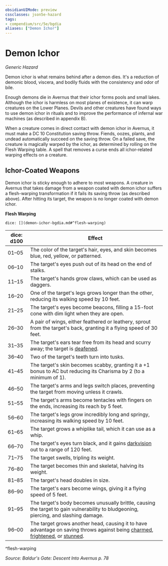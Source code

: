 ```yaml
---
obsidianUIMode: preview
cssclasses: json5e-hazard
tags:
- compendium/src/5e/bgdia
aliases: ["Demon Ichor"]
---
```

# Demon Ichor
*Generic Hazard*  

Demon ichor is what remains behind after a demon dies. It's a reduction of demonic blood, viscera, and bodily fluids with the consistency and odor of bile.

Enough demons die in Avernus that their ichor forms pools and small lakes. Although the ichor is harmless on most planes of existence, it can warp creatures on the Lower Planes. Devils and other creatures have found ways to use demon ichor in rituals and to improve the performance of infernal war machines (as described in appendix B).

When a creature comes in direct contact with demon ichor in Avernus, it must make a DC 10 Constitution saving throw. Fiends, oozes, plants, and undead automatically succeed on the saving throw. On a failed save, the creature is magically warped by the ichor, as determined by rolling on the Flesh Warping table. A spell that removes a curse ends all ichor-related warping effects on a creature.

## Ichor-Coated Weapons

Demon ichor is sticky enough to adhere to most weapons. A creature in Avernus that takes damage from a weapon coated with demon ichor suffers a flesh-warping transformation if it fails its saving throw (as described above). After hitting its target, the weapon is no longer coated with demon ichor.

**Flesh Warping**

`dice: [](demon-ichor-bgdia.md#^flesh-warping)`

| dice: d100 | Effect |
|------------|--------|
| 01–05 | The color of the target's hair, eyes, and skin becomes blue, red, yellow, or patterned. |
| 06–10 | The target's eyes push out of its head on the end of stalks. |
| 11–15 | The target's hands grow claws, which can be used as daggers. |
| 16–20 | One of the target's legs grows longer than the other, reducing its walking speed by 10 feet. |
| 21–25 | The target's eyes become beacons, filling a 15-foot cone with dim light when they are open. |
| 26–30 | A pair of wings, either feathered or leathery, sprout from the target's back, granting it a flying speed of 30 feet. |
| 31–35 | The target's ears tear free from its head and scurry away; the target is [deafened](/Systems/5e/rules/conditions.md#deafened). |
| 36–40 | Two of the target's teeth turn into tusks. |
| 41–45 | The target's skin becomes scabby, granting it a +1 bonus to AC but reducing its Charisma by 2 (to a minimum of 1). |
| 46–50 | The target's arms and legs switch places, preventing the target from moving unless it crawls. |
| 51–55 | The target's arms become tentacles with fingers on the ends, increasing its reach by 5 feet. |
| 56–60 | The target's legs grow incredibly long and springy, increasing its walking speed by 10 feet. |
| 61–65 | The target grows a whiplike tail, which it can use as a whip. |
| 66–70 | The target's eyes turn black, and it gains [darkvision](/Systems/5e/rules/senses.md#darkvision) out to a range of 120 feet. |
| 71–75 | The target swells, tripling its weight. |
| 76–80 | The target becomes thin and skeletal, halving its weight. |
| 81–85 | The target's head doubles in size. |
| 86–90 | The target's ears become wings, giving it a flying speed of 5 feet. |
| 91–95 | The target's body becomes unusually brittle, causing the target to gain vulnerability to bludgeoning, piercing, and slashing damage. |
| 96–00 | The target grows another head, causing it to have advantage on saving throws against being [charmed](/Systems/5e/rules/conditions.md#charmed), [frightened](/Systems/5e/rules/conditions.md#frightened), or [stunned](/Systems/5e/rules/conditions.md#stunned). |
^flesh-warping

*Source: Baldur's Gate: Descent Into Avernus p. 78*